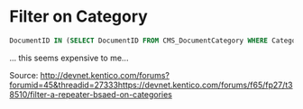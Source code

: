 # Filter on Category

```sql
DocumentID IN (SELECT DocumentID FROM CMS_DocumentCategory WHERE CategoryID IN (SELECT CategoryID FROM CMS_Category WHERE CategoryName LIKE 'Technology'))
```

... this seems expensive to me...

Source: http://devnet.kentico.com/forums?forumid=45&threadid=27333https://devnet.kentico.com/forums/f65/fp27/t38510/filter-a-repeater-bsaed-on-categories
